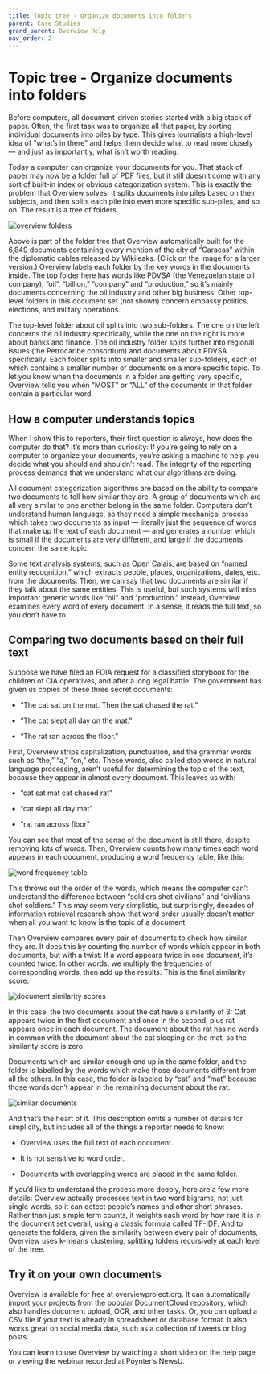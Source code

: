 ```yaml
---
title: Topic tree - Organize documents into folders
parent: Case Studies
grand_parent: Overview Help
nav_order: 2
---
```



# Topic tree - Organize documents into folders

Before computers, all document-driven stories started with a big stack of paper. Often, the first task was to organize all that paper, by sorting individual documents into piles by type. This gives journalists a high-level idea of “what’s in there” and helps them decide what to read more closely — and just as importantly, what isn’t worth reading.

Today a computer can organize your documents for you. That stack of paper may now be a folder full of PDF files, but it still doesn’t come with any sort of built-in index or obvious categorization system. This is exactly the problem that Overview solves: It splits documents into piles based on their subjects, and then splits each pile into even more specific sub-piles, and so on. The result is a tree of folders.

![overview folders](https://blog.overviewdocs.com/wp-content/uploads/2013/04/Overview-Folders.png)

Above is part of the folder tree that Overview automatically built for the 6,849 documents containing every mention of the city of “Caracas” within the diplomatic cables released by Wikileaks. (Click on the image for a larger version.) Overview labels each folder by the key words in the documents inside. The top folder here has words like PDVSA (the Venezuelan state oil company), “oil”, “billion,” “company” and “production,” so it’s mainly documents concerning the oil industry and other big business. Other top-level folders in this document set (not shown) concern embassy politics, elections, and military operations.

The top-level folder about oil splits into two sub-folders. The one on the left concerns the oil industry specifically, while the one on the right is more about banks and finance. The oil industry folder splits further into regional issues (the Petrocaribe consortium) and documents about PDVSA specifically. Each folder splits into smaller and smaller sub-folders, each of which contains a smaller number of documents on a more specific topic. To let you know when the documents in a folder are getting very specific, Overview tells you when “MOST” or “ALL” of the documents in that folder contain a particular word.

## How a computer understands topics

When I show this to reporters, their first question is always, how does the computer do that? It’s more than curiosity: If you’re going to rely on a computer to organize your documents, you’re asking a machine to help you decide what you should and shouldn’t read. The integrity of the reporting process demands that we understand what our algorithms are doing.

All document categorization algorithms are based on the ability to compare two documents to tell how similar they are. A group of documents which are all very similar to one another belong in the same folder. Computers don’t understand human language, so they need a simple mechanical process which takes two documents as input — literally just the sequence of words that make up the text of each document — and generates a number which is small if the documents are very different, and large if the documents concern the same topic.

Some text analysis systems, such as Open Calais, are based on “named entity recognition,” which extracts people, places, organizations, dates, etc. from the documents. Then, we can say that two documents are similar if they talk about the same entities. This is useful, but such systems will miss important generic words like “oil” and “production.” Instead, Overview examines every word of every document. In a sense, it reads the full text, so you don’t have to.

## Comparing two documents based on their full text

Suppose we have filed an FOIA request for a classified storybook for the children of CIA operatives, and after a long legal battle. The government has given us copies of these three secret documents:

* “The cat sat on the mat. Then the cat chased the rat.”

* “The cat slept all day on the mat.”

* “The rat ran across the floor.”

First, Overview strips capitalization, punctuation, and the grammar words such as “the,” “a,” “on,” etc. These words, also called stop words in natural language processing, aren’t useful for determining the topic of the text, because they appear in almost every document. This leaves us with:

* “cat sat mat cat chased rat”

* “cat slept all day mat”

* “rat ran across floor”

You can see that most of the sense of the document is still there, despite removing lots of words. Then, Overview counts how many times each word appears in each document, producing a word frequency table, like this:

![word frequency table](https://blog.overviewdocs.com/wp-content/uploads/2013/04/Word-frequency-table.png)

This throws out the order of the words, which means the computer can’t understand the difference between “soldiers shot civilians” and “civilians shot soldiers.” This may seem very simplistic, but surprisingly, decades of information retrieval research show that word order usually doesn’t matter when all you want to know is the topic of a document.

Then Overview compares every pair of documents to check how similar they are. It does this by counting the number of words which appear in both documents, but with a twist: If a word appears twice in one document, it’s counted twice. In other words, we multiply the frequencies of corresponding words, then add up the results. This is the final similarity score.

![document similarity scores](https://blog.overviewdocs.com/wp-content/uploads/2013/04/Document-similarity-scores.png)

In this case, the two documents about the cat have a similarity of 3: Cat appears twice in the first document and once in the second, plus rat appears once in each document. The document about the rat has no words in common with the document about the cat sleeping on the mat, so the similarity score is zero.

Documents which are similar enough end up in the same folder, and the folder is labelled by the words which make those documents different from all the others. In this case, the folder is labeled by “cat” and “mat” because those words don’t appear in the remaining document about the rat.

![similar documents](https://blog.overviewdocs.com/wp-content/uploads/2013/04/Similar-documents.png)

And that’s the heart of it. This description omits a number of details for simplicity, but includes all of the things a reporter needs to know:

* Overview uses the full text of each document.

* It is not sensitive to word order.

* Documents with overlapping words are placed in the same folder.

If you’d like to understand the process more deeply, here are a few more details: Overview actually processes text in two word bigrams, not just single words, so it can detect people’s names and other short phrases. Rather than just simple term counts, it weights each word by how rare it is in the document set overall, using a classic formula called TF-IDF. And to generate the folders, given the similarity between every pair of documents, Overview uses k-means clustering, splitting folders recursively at each level of the tree.

## Try it on your own documents

Overview is available for free at overviewproject.org. It can automatically import your projects from the popular DocumentCloud repository, which also handles document upload, OCR, and other tasks. Or, you can upload a CSV file if your text is already in spreadsheet or database format. It also works great on social media data, such as a collection of tweets or blog posts.

You can learn to use Overview by watching a short video on the help page, or viewing the webinar recorded at Poynter’s NewsU.
